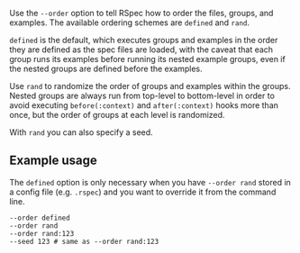Use the `--order` option to tell RSpec how to order the files, groups, and
examples. The available ordering schemes are `defined` and `rand`.

`defined` is the default, which executes groups and examples in the order they
are defined as the spec files are loaded, with the caveat that each group
runs its examples before running its nested example groups, even if the
nested groups are defined before the examples.

Use `rand` to randomize the order of groups and examples within the groups.
Nested groups are always run from top-level to bottom-level in order to avoid
executing `before(:context)` and `after(:context)` hooks more than once, but the
order of groups at each level is randomized.

With `rand` you can also specify a seed.

## Example usage

The `defined` option is only necessary when you have `--order rand` stored in a
config file (e.g. `.rspec`) and you want to override it from the command line.

<pre><code class="bash">--order defined
--order rand
--order rand:123
--seed 123 # same as --order rand:123
</code></pre>
